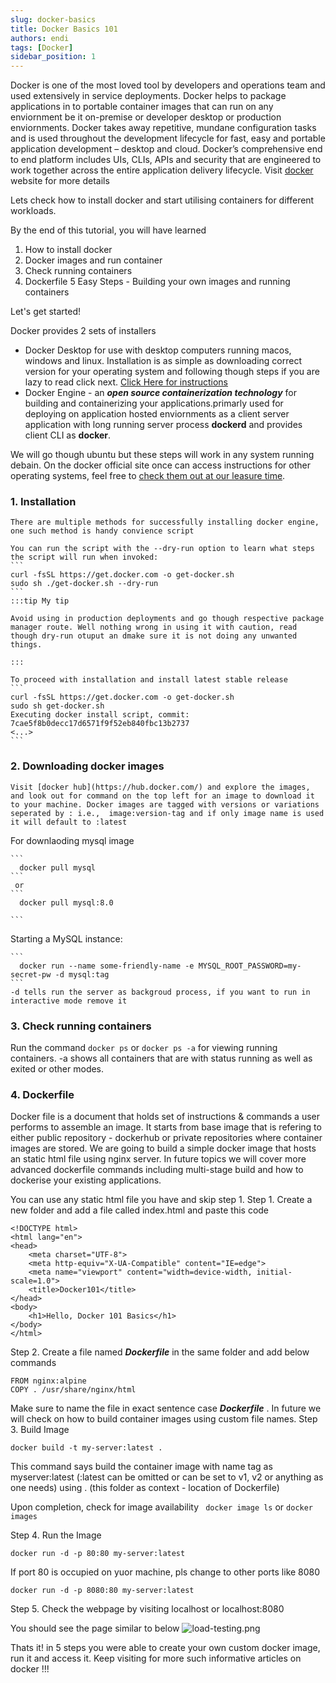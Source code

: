 ```yaml
---
slug: docker-basics
title: Docker Basics 101 
authors: endi
tags: [Docker]
sidebar_position: 1
---
```


Docker is one of the most loved tool by developers and operations team and used extensively in service deployments. Docker helps to package applications in to portable container images that can run on any enviornment be it on-premise or developer desktop or production enviornments. Docker takes away repetitive, mundane configuration tasks and is used throughout the development lifecycle for fast, easy and portable application development – desktop and cloud. Docker’s comprehensive end to end platform includes UIs, CLIs, APIs and security that are engineered to work together across the entire application delivery lifecycle. Visit [docker](https://docker.com) website for more details 

Lets check how to install docker and start utilising containers for different workloads. 

By the end of this tutorial, you will have learned 
1. How to install docker
2. Docker images and run container
2. Check running containers
4. Dockerfile 5 Easy Steps - Building your own images and running containers
 

Let's get started!

Docker provides 2 sets of installers 
- Docker Desktop for use with desktop computers running macos, windows and linux. Installation is as simple as downloading correct version for your operating system and following though steps if you are lazy to read click next. [Click Here for instructions](https://docs.docker.com/get-docker/)
- Docker Engine - an ***open source containerization technology*** for building and containerizing your applications.primarly used for deploying on application hosted enviornments as a client server application with long running server process **dockerd** and provides client CLI as **docker**.  

We will go though ubuntu but these steps will work in any system running debain. On the docker official site once can access instructions for other operating systems, feel free to [check them out at our leasure time](https://docs.docker.com/engine/install/). 

### 1. Installation 
    There are multiple methods for successfully installing docker engine, one such method is handy convience script 

    You can run the script with the --dry-run option to learn what steps the script will run when invoked:
    ```
    curl -fsSL https://get.docker.com -o get-docker.sh
    sudo sh ./get-docker.sh --dry-run
    ```
    :::tip My tip

    Avoid using in production deployments and go though respective package manager route. Well nothing wrong in using it with caution, read though dry-run otuput an dmake sure it is not doing any unwanted things. 

    :::

    To proceed with installation and install latest stable release
    ```
    curl -fsSL https://get.docker.com -o get-docker.sh
    sudo sh get-docker.sh
    Executing docker install script, commit: 7cae5f8b0decc17d6571f9f52eb840fbc13b2737
    <...>
    ```


### 2. Downloading docker images

    Visit [docker hub](https://hub.docker.com/) and explore the images, and look out for command on the top left for an image to download it to your machine. Docker images are tagged with versions or variations seperated by : i.e.,  image:version-tag and if only image name is used it will default to :latest

  For downlaoding mysql image 

    ```
      docker pull mysql
    ```
     or
    ``` 
      docker pull mysql:8.0
      
    ```

  Starting a MySQL instance:

    ```
      docker run --name some-friendly-name -e MYSQL_ROOT_PASSWORD=my-secret-pw -d mysql:tag
    ```
    -d tells run the server as backgroud process, if you want to run in interactive mode remove it

### 3. Check running containers

  Run the command 
  ``` docker ps ``` or ```docker ps -a``` for viewing running containers. -a shows all containers that are  with status running as well as exited or other modes.

### 4. Dockerfile

Docker file is a document that holds set of instructions & commands a user performs to assemble an image. It starts from base image that is refering to either public repository - dockerhub or private repositories where container images are stored. We are going to build a simple docker image that hosts an static html file using nginx server. In future topics we will cover more advanced dockerfile commands including multi-stage build and how to dockerise your existing applications. 

You can use any static html file you have and skip step 1.
Step 1. Create a new folder and add a file called index.html and paste this code
```
<!DOCTYPE html>
<html lang="en">
<head>
    <meta charset="UTF-8">
    <meta http-equiv="X-UA-Compatible" content="IE=edge">
    <meta name="viewport" content="width=device-width, initial-scale=1.0">
    <title>Docker101</title>
</head>
<body>
    <h1>Hello, Docker 101 Basics</h1>
</body>
</html>
```
Step 2. Create a file named ***Dockerfile*** in the same folder and add below commands
```
FROM nginx:alpine
COPY . /usr/share/nginx/html
```
Make sure to name the file in exact sentence case ***Dockerfile*** . In future we will check on how to build container images using custom file names.
Step 3. Build Image

```
docker build -t my-server:latest .
```

This command says build the container image with name tag as myserver:latest (:latest can be omitted or can be set to v1, v2 or anything as one needs) using . (this folder as context - location of Dockerfile)

Upon completion, check for image availability ``` docker image ls``` or ```docker images```

Step 4. Run the Image
```
docker run -d -p 80:80 my-server:latest
```
If port 80 is occupied on yuor machine, pls change to other ports like 8080
```
docker run -d -p 8080:80 my-server:latest
```

Step 5. Check the webpage by visiting localhost or localhost:8080

You should see the page similar to below
![load-testing.png](../../blog/images/html-sample.png)

Thats it! in 5 steps you were able to create your own custom docker image, run it and access it. Keep visiting for more such informative articles on docker !!!